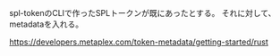 spl-tokenのCLIで作ったSPLトークンが既にあったとする。
それに対して、metadataを入れる。

https://developers.metaplex.com/token-metadata/getting-started/rust
